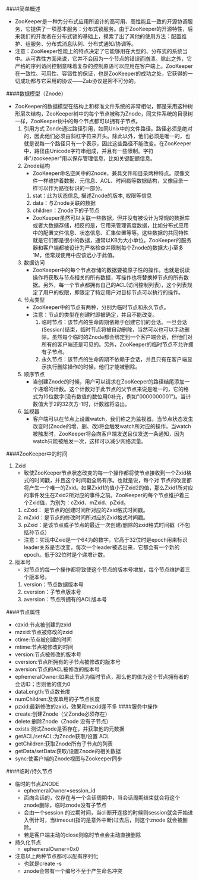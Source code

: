 ####简单概述
* ZooKeeper是一种为分布式应用所设计的高可用、高性能且一致的开源协调服务，它提供了一项基本服务：分布式锁服务。由于ZooKeeper的开源特性，后来我们的开发者在分布式锁的基础上，摸索了出了其他的使用方法：配置维护、组服务、分布式消息队列、分布式通知/协调等。
* 注意：ZooKeeper性能上的特点决定了它能够用在大型的、分布式的系统当中。从可靠性方面来说，它并不会因为一个节点的错误而崩溃。除此之外，它严格的序列访问控制意味着复杂的控制原语可以应用在客户端上。ZooKeeper在一致性、可用性、容错性的保证，也是ZooKeeper的成功之处，它获得的一切成功都与它采用的协议——Zab协议是密不可分的。

####数据模型（Znode）
* ZooKeeper的数据模型在结构上和标准文件系统的非常相似，都是采用这种树形层次结构，ZooKeeper树中的每个节点被称为Znode，同文件系统的目录树一样，ZooKeeper树中的每个节点都可以拥有子节点。
    1. 引用方式
    Zonde通过路径引用，如同Unix中的文件路径。路径必须是绝对的，因此他们必须由斜杠字符来开头。除此以外，他们必须是唯一的，也就是说每一个路径只有一个表示，因此这些路径不能改变。在ZooKeeper中，路径由Unicode字符串组成，并且有一些限制。字符串"/zookeeper"用以保存管理信息，比如关键配额信息。
    2. Znode结构
        * ZooKeeper命名空间中的Znode，兼具文件和目录两种特点。既像文件一样维护着数据、元信息、ACL、时间戳等数据结构，又像目录一样可以作为路径标识的一部分。
        1. stat：此为状态信息, 描述Znode的版本, 权限等信息
        2. data：与Znode关联的数据
        3. children：Znode下的子节点
        * ZooKeeper虽然可以关联一些数据，但并没有被设计为常规的数据库或者大数据存储，相反的是，它用来管理调度数据，比如分布式应用中的配置文件信息、状态信息、汇集位置等等。这些数据的共同特性就是它们都是很小的数据，通常以KB为大小单位。ZooKeeper的服务器和客户端都被设计为严格检查并限制每个Znode的数据大小至多1M，但常规使用中应该远小于此值。
    3. 数据访问
        * ZooKeeper中的每个节点存储的数据要被原子性的操作。也就是说读操作将获取与节点相关的所有数据，写操作也将替换掉节点的所有数据。另外，每一个节点都拥有自己的ACL(访问控制列表)，这个列表规定了用户的权限，即限定了特定用户对目标节点可以执行的操作。
    4. 节点类型
        * ZooKeeper中的节点有两种，分别为临时节点和永久节点。
        * 注意：节点的类型在创建时即被确定，并且不能改变。
            1. 临时节点：该节点的生命周期依赖于创建它们的会话。一旦会话(Session)结束，临时节点将被自动删除，当然可以也可以手动删除。虽然每个临时的Znode都会绑定到一个客户端会话，但他们对所有的客户端还是可见的。另外，ZooKeeper的临时节点不允许拥有子节点。
            2. 永久节点：该节点的生命周期不依赖于会话，并且只有在客户端显示执行删除操作的时候，他们才能被删除。
    5. 顺序节点
        * 当创建Znode的时候，用户可以请求在ZooKeeper的路径结尾添加一个递增的计数。这个计数对于此节点的父节点来说是唯一的，它的格式为10位数字(没有数值的数位用0补充，例如"0000000001")。当计数值大于2的32次方-1时，计数器将溢出。
    6. 监视器
        * 客户端可以在节点上设置watch，我们称之为监视器。当节点状态发生改变时(Znode的增、删、改)将会触发watch所对应的操作。当watch被触发时，ZooKeeper将会向客户端发送且仅发送一条通知，因为watch只能被触发一次，这样可以减少网络流量。

####ZooKeeper中的时间
1. Zxid
    * 致使ZooKeeper节点状态改变的每一个操作都将使节点接收到一个Zxid格式的时间戳，并且这个时间戳全局有序。也就是说，每个对 节点的改变都将产生一个唯一的Zxid。如果Zxid1的值小于Zxid2的值，那么Zxid1所对应的事件发生在Zxid2所对应的事件之前。ZooKeeper的每个节点维护着三个Zxid值，为别为：cZxid、mZxid、pZxid。
    1. cZxid： 是节点的创建时间所对应的Zxid格式时间戳。
    2. mZxid：是节点的修改时间所对应的Zxid格式时间戳。
    3. pZxid：是该节点或子节点的最近一次创建/删除的zxid格式时间戳（不包括孙节点）
    * 注意：实现中Zxid是一个64为的数字，它高于32位时是epoch用来标识leader关系是否改变，每次一个leader被选出来，它都会有一个新的epoch。低于32位时是个递增计数。
2. 版本号
    * 对节点的每一个操作都将致使这个节点的版本号增加，每个节点维护着三个版本号。
    1. version：节点数据版本号
    2. cversion：子节点版本号
    3. aversion：节点所拥有的ACL版本号

####节点属性
* czxid:节点被创建的zxid
* mzxid:节点被修改的zxid
* ctime:节点被创建的时间
* mtime:节点被修改的时间
* version:节点被修改的版本号
* cversion:节点所拥有的子节点被修改的版本号
* aversion:节点的ACL被修改的版本号
* ephemeralOwner:如果此节点为临时节点，那么他的值为这个节点拥有者的会话ID；否则他的值为0
* dataLength:节点数长度
* numChildren:及诶单用的子节点长度
* pzxid:最新修改的zxid，效果和mzxid差不多
####服务中操作
* create:创建Znode（父Zonde必须存在）
* delete:删除Znode（Znode 没有子节点）
* exists:测试Znode是否存在，并获取他的元数据
* getACL/setACL:为Znode获取/设置 ACL
* getChildren:获取Znode所有子节点的列表
* getData/setData:获取/设置Znode的相关数据
* sync:使客户端的Znode视图与Zookeeper同步

####临时/持久节点
* 临时的节点ZNODE
    * ephemeralOwner=session_id
    * 面向会话的，仅存在与一个会话周期中，当会话周期结束就会将这个znode删除，临时znode没有子节点
    * 会由一个session 的过期时间，当cli断开连接的时候则session就会开始进入倒计时，当timeout(指的是意外中断)过去后，则这个znode
        就会被删除。
    * 若是客户端主动的close则临时节点会主动直接删除 
* 持久化节点
    * ephemeralOwner=0x0
* 注意以上两种节点都可以配有序列化
    * 也就是create -s
    * znode会带有一个编号不至于产生命名冲突
